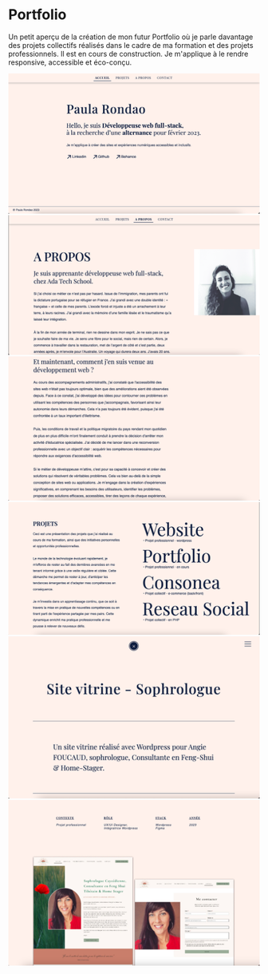 # Portfolio

Un petit aperçu de la création de mon futur Portfolio où je parle davantage des projets collectifs réalisés dans le cadre de ma formation et des projets professionnels. 
Il est en cours de construction. 
Je m'applique à le rendre responsive, accessible et éco-conçu. 

 ![Page d'accueil](/Photos%20portfolio/accueil.png)
 ![Page A propos](/Photos%20portfolio/a.propos.1.png)
 ![Page A propos suite](/Photos%20portfolio/a.propos.2.png)
 ![Page projets](/Photos%20portfolio/projets.png)
 ![Page extrait projet](/Photos%20portfolio/projet.png)
 ![Page suite extrait projet](/Photos%20portfolio/projet.2.png)

 
